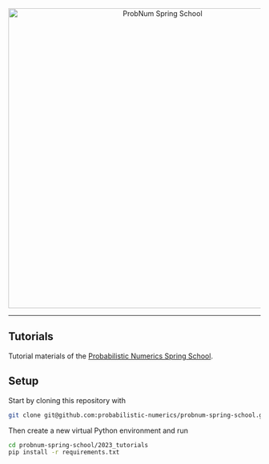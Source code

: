 <div align="center">
    <a href="https://www.probnumschool.org/"><img align="center" src="https://raw.githubusercontent.com/probabilistic-numerics/probnum-spring-school/main/img/spring-school-logo.svg" alt="ProbNum Spring School" width="600" style="padding-right: 10px; padding left: 10px;" title="Probabilistic Numerics Spring School"/>
    </a>
</div>

---

## Tutorials
Tutorial materials of the [Probabilistic Numerics Spring School](https://www.probnumschool.org/).

## Setup
Start by cloning this repository with

```bash
git clone git@github.com:probabilistic-numerics/probnum-spring-school.git
```

Then create a new virtual Python environment and run

```bash
cd probnum-spring-school/2023_tutorials
pip install -r requirements.txt
```